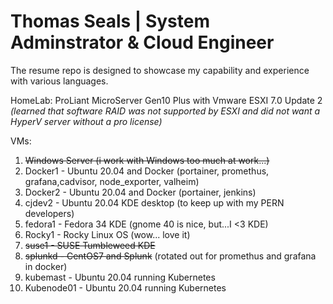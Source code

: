# Thomas Seals | System Adminstrator & Cloud Engineer

The resume repo is designed to showcase my capability and experience with various languages.

HomeLab: ProLiant MicroServer Gen10 Plus with Vmware ESXI 7.0 Update 2 
*(learned that software RAID was not supported by ESXI and did not want a HyperV server without a pro license)* 

VMs:
1. ~~Windows Server (i work with Windows too much at work...)~~
1. Docker1 - Ubuntu 20.04 and Docker (portainer, promethus, grafana,cadvisor, node_exporter, valheim)
1. Docker2 - Ubuntu 20.04 and Docker (portainer, jenkins)
1. cjdev2 - Ubuntu 20.04 KDE desktop (to keep up with my PERN developers)
1. fedora1 - Fedora 34 KDE (gnome 40 is nice, but...I <3 KDE)
2. Rocky1 - Rocky Linux OS (wow... love it)
3. ~~suse1 - SUSE Tumbleweed KDE~~
4. ~~splunkd - CentOS7 and Splunk~~ (rotated out for promethus and grafana in docker)
5. kubemast - Ubuntu 20.04 running Kubernetes
6. Kubenode01 - Ubuntu 20.04 running Kubernetes
